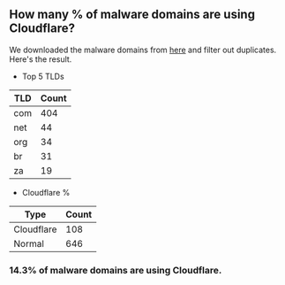 ## How many % of malware domains are using Cloudflare?


We downloaded the malware domains from [here](https://urlhaus.abuse.ch) and filter out duplicates.
Here's the result.


[//]: # (start replacement)


- Top 5 TLDs

| TLD | Count |
| --- | --- |
| com | 404 |
| net | 44 |
| org | 34 |
| br | 31 |
| za | 19 |


- Cloudflare %

| Type | Count |
| --- | --- |
| Cloudflare | 108 |
| Normal | 646 |


### 14.3% of malware domains are using Cloudflare.